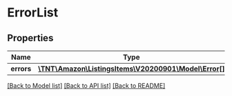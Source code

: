# ErrorList

## Properties
Name | Type | Description | Notes
------------ | ------------- | ------------- | -------------
**errors** | [**\TNT\Amazon\ListingsItems\V20200901\Model\Error[]**](Error.md) |  | 

[[Back to Model list]](../README.md#documentation-for-models) [[Back to API list]](../README.md#documentation-for-api-endpoints) [[Back to README]](../README.md)



